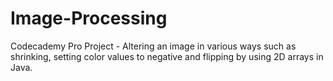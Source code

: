 # Image-Processing
Codecademy Pro Project - Altering an image in various ways such as shrinking, setting color values to negative and flipping by using 2D arrays in Java.
